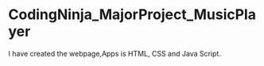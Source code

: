 # CodingNinja_MajorProject_MusicPlayer
I have created the webpage,Apps  is HTML, CSS and Java Script.

